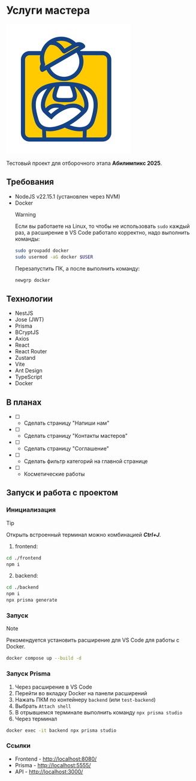# Услуги мастера

![logo](./.assets/logo.png)

Тестовый проект для отборочного этапа **Абилимпикс 2025**.

## Требования
- NodeJS v22.15.1 (установлен через NVM)
- Docker
  > [!WARNING]
  > Если вы работаете на Linux, то чтобы не использовать `sudo`
  > каждый раз, а расширение в VS Code работало корректно,
  > надо выполнить команды:
  > ```bash
  > sudo groupadd docker
  > sudo usermod -aG docker $USER
  > ```
  > Перезапустить ПК, а после выполнить команду:
  > ```bash
  > newgrp docker
  > ```

## Технологии
- NestJS
- Jose (JWT)
- Prisma
- BCryptJS
- Axios
- React
- React Router
- Zustand
- Vite
- Ant Design
- TypeScript
- Docker

## В планах
- [ ] - Сделать страницу "Напиши нам"
- [ ] - Сделать страницу "Контакты мастеров"
- [ ] - Сделать страницу "Соглашение"
- [ ] - Сделать фильтр категорий на главной странице
- [ ] - Косметические работы

## Запуск и работа с проектом

### Инициализация
> [!TIP]
> Открыть встроенный терминал можно комбинацией ***Ctrl+J***.
1. frontend:
```bash
cd ./frontend
npm i
```
2. backend:
```bash
cd ./backend
npm i
npx prisma generate
```

### Запуск
> [!NOTE]
> Рекомендуется установить расширение для VS Code для работы с Docker.
```bash
docker compose up --build -d
```
### Запуск Prisma
1. Через расширение в VS Code
  1. Перейти во вкладку Docker на панели расширений
  2. Нажать ПКМ по контейнеру `backend` (или `test-backend`)
  3. Выбрать `Attach shell`
  4. В отрывшемся терминале выполнить команду `npx prisma studio`
2. Через терминал
```bash
docker exec -it backend npx prisma studio
```

### Ссылки
- Frontend - [http://localhost:8080/](http://localhost:8080/)
- Prisma - [http://localhost:5555/](http://localhost:5555/)
- API - [http://localhost:3000/](http://localhost:3000/)
